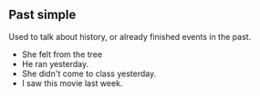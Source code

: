 ## Past simple

Used to talk about history, or already finished events in the past.

- She felt from the tree
- He ran yesterday.
- She didn't come to class yesterday.
- I saw this movie last week.

